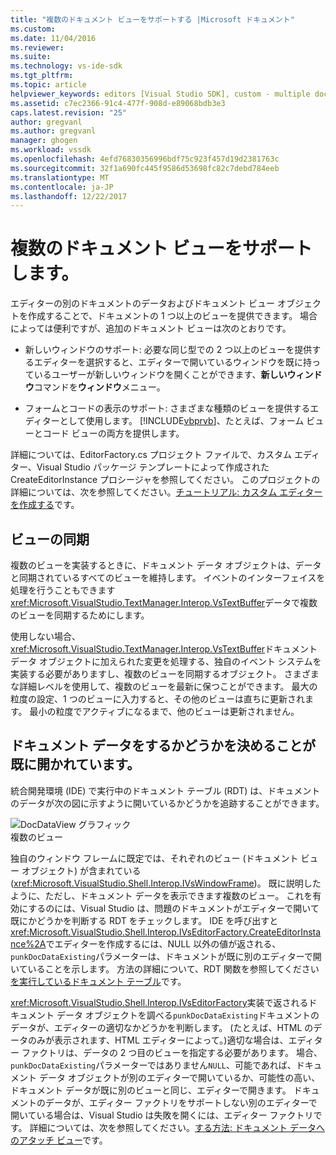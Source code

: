```yaml
---
title: "複数のドキュメント ビューをサポートする |Microsoft ドキュメント"
ms.custom: 
ms.date: 11/04/2016
ms.reviewer: 
ms.suite: 
ms.technology: vs-ide-sdk
ms.tgt_pltfrm: 
ms.topic: article
helpviewer_keywords: editors [Visual Studio SDK], custom - multiple document views
ms.assetid: c7ec2366-91c4-477f-908d-e89068bdb3e3
caps.latest.revision: "25"
author: gregvanl
ms.author: gregvanl
manager: ghogen
ms.workload: vssdk
ms.openlocfilehash: 4efd76830356996bdf75c923f457d19d2381763c
ms.sourcegitcommit: 32f1a690fc445f9586d53698fc82c7debd784eeb
ms.translationtype: MT
ms.contentlocale: ja-JP
ms.lasthandoff: 12/22/2017
---
```

# <a name="supporting-multiple-document-views"></a>複数のドキュメント ビューをサポートします。
エディターの別のドキュメントのデータおよびドキュメント ビュー オブジェクトを作成することで、ドキュメントの 1 つ以上のビューを提供できます。 場合によっては便利ですが、追加のドキュメント ビューは次のとおりです。  
  
-   新しいウィンドウのサポート: 必要な同じ型での 2 つ以上のビューを提供するエディターを選択すると、エディターで開いているウィンドウを既に持っているユーザーが新しいウィンドウを開くことができます、**新しいウィンドウ**コマンドを**ウィンドウ**メニュー。  
  
-   フォームとコードの表示のサポート: さまざまな種類のビューを提供するエディターとして使用します。 [!INCLUDE[vbprvb](../code-quality/includes/vbprvb_md.md)]、たとえば、フォーム ビューとコード ビューの両方を提供します。  
  
 詳細については、EditorFactory.cs プロジェクト ファイルで、カスタム エディター、Visual Studio パッケージ テンプレートによって作成された CreateEditorInstance プロシージャを参照してください。 このプロジェクトの詳細については、次を参照してください。[チュートリアル: カスタム エディターを作成する](../extensibility/walkthrough-creating-a-custom-editor.md)です。  
  
## <a name="synchronizing-views"></a>ビューの同期  
 複数のビューを実装するときに、ドキュメント データ オブジェクトは、データと同期されているすべてのビューを維持します。 イベントのインターフェイスを処理を行うこともできます<xref:Microsoft.VisualStudio.TextManager.Interop.VsTextBuffer>データで複数のビューを同期するためにします。  
  
 使用しない場合、<xref:Microsoft.VisualStudio.TextManager.Interop.VsTextBuffer>ドキュメント データ オブジェクトに加えられた変更を処理する、独自のイベント システムを実装する必要がありますし、複数のビューを同期するオブジェクト。 さまざまな詳細レベルを使用して、複数のビューを最新に保つことができます。 最大の粒度の設定、1 つのビューに入力すると、その他のビューは直ちに更新されます。 最小の粒度でアクティブになるまで、他のビューは更新されません。  
  
## <a name="determining-whether-document-data-is-already-open"></a>ドキュメント データをするかどうかを決めることが既に開かれています。  
 統合開発環境 (IDE) で実行中のドキュメント テーブル (RDT) は、ドキュメントのデータが次の図に示すように開いているかどうかを追跡することができます。  
  
 ![DocDataView グラフィック](../extensibility/media/docdataview.gif "Docdataview")  
複数のビュー  
  
 独自のウィンドウ フレームに既定では、それぞれのビュー (ドキュメント ビュー オブジェクト) が含まれている (<xref:Microsoft.VisualStudio.Shell.Interop.IVsWindowFrame>)。 既に説明したように、ただし、ドキュメント データを表示できます複数のビュー。 これを有効にするのには、Visual Studio は、問題のドキュメントがエディターで開いて既にかどうかを判断する RDT をチェックします。 IDE を呼び出すと<xref:Microsoft.VisualStudio.Shell.Interop.IVsEditorFactory.CreateEditorInstance%2A>でエディターを作成するには、NULL 以外の値が返される、`punkDocDataExisting`パラメーターは、ドキュメントが既に別のエディターで開いていることを示します。 方法の詳細について、RDT 関数を参照してください[を実行しているドキュメント テーブル](../extensibility/internals/running-document-table.md)です。  
  
 <xref:Microsoft.VisualStudio.Shell.Interop.IVsEditorFactory>実装で返されるドキュメント データ オブジェクトを調べる`punkDocDataExisting`ドキュメントのデータが、エディターの適切なかどうかを判断します。 (たとえば、HTML のデータのみが表示されます、HTML エディターによって。)適切な場合は、エディター ファクトリは、データの 2 つ目のビューを指定する必要があります。 場合、`punkDocDataExisting`パラメーターではありません`NULL`、可能であれば、ドキュメント データ オブジェクトが別のエディターで開いているか、可能性の高い、ドキュメント データが既に別のビューと同じ、エディターで開きます。 ドキュメントのデータが、エディター ファクトリをサポートしない別のエディターで開いている場合は、Visual Studio は失敗を開くには、エディター ファクトリです。 詳細については、次を参照してください。[する方法: ドキュメント データへのアタッチ ビュー](../extensibility/how-to-attach-views-to-document-data.md)です。